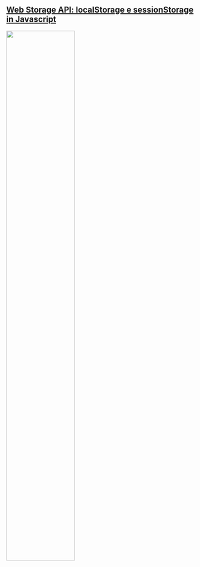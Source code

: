 ## [Web Storage API: localStorage e sessionStorage in Javascript](https://youtu.be/E3S0JbTYSnk)

<a href="https://youtu.be/E3S0JbTYSnk">
  <img src="https://i.ytimg.com/vi/E3S0JbTYSnk/maxresdefault.jpg" width="60%"> 
</a>

